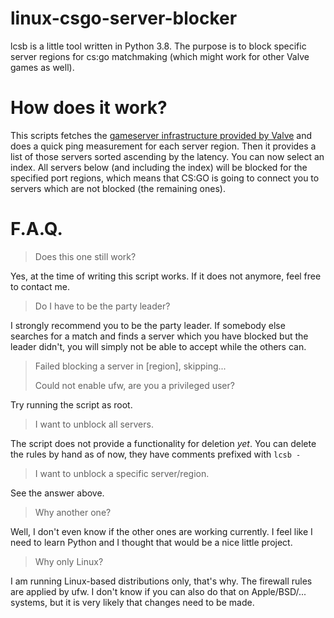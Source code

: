 # linux-csgo-server-blocker
lcsb is a little tool written in Python 3.8. The purpose is to block specific server regions for cs:go matchmaking (which might work for other Valve games as well).

# How does it work?

This scripts fetches the [gameserver infrastructure provided by Valve](https://github.com/SteamDatabase/SteamTracking/blob/master/Random/NetworkDatagramConfig.json) and does a quick ping measurement for each server region. Then it provides a list of those servers sorted ascending by the latency. You can now select an index. All servers below (and including the index) will be blocked for the specified port regions, which means that CS:GO is going to connect you to servers which are not blocked (the remaining ones).

# F.A.Q.

> Does this one still work?

Yes, at the time of writing this script works. If it does not anymore, feel free to contact me.

> Do I have to be the party leader?

I strongly recommend you to be the party leader. If somebody else searches for a match and finds a server which you have blocked but the leader didn't, you will simply not be able to accept while the others can.

> Failed blocking a server in [region], skipping...
>
> Could not enable ufw, are you a privileged user?

Try running the script as root.

> I want to unblock all servers.

The script does not provide a functionality for deletion *yet*. You can delete the rules by hand as of now, they have comments prefixed with `lcsb - `

> I want to unblock a specific server/region.

See the answer above.

> Why another one?

Well, I don't even know if the other ones are working currently. I feel like I need to learn Python and I thought that would be a nice little project.

> Why only Linux?

I am running Linux-based distributions only, that's why. The firewall rules are applied by ufw. I don't know if you can also do that on Apple/BSD/... systems, but it is very likely that changes need to be made.
